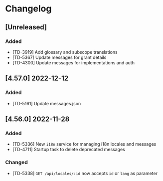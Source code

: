 # Changelog

## [Unreleased]

### Added

- [TD-3919] Add glossary and subscope translations
- [TD-5367] Update messages for grant details
- [TD-4300] Update messages for implementations and auth

## [4.57.0] 2022-12-12

### Added

- [TD-5161] Update messages.json

## [4.56.0] 2022-11-28

### Added

- [TD-5336] New `i18n` service for managing i18n locales and messages
- [TD-4711] Startup task to delete deprecated messages

### Changed

- [TD-5338] `GET /api/locales/:id` now accepts `id` or `lang` as parameter
